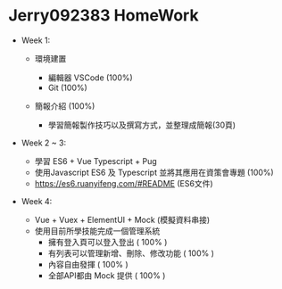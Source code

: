 # Jerry092383 HomeWork

* Week 1:

    - 環境建置
      - 編輯器 VSCode (100%)
      - Git (100%)

    - 簡報介紹 (100%)
      - 學習簡報製作技巧以及撰寫方式，並整理成簡報(30頁)

* Week 2 ~ 3:

    - 學習 ES6 + Vue Typescript + Pug
    - 使用Javascript ES6 及 Typescript 並將其應用在資策會專題 (100%)
    - https://es6.ruanyifeng.com/#README (ES6文件)

* Week 4:

    - Vue + Vuex + ElementUI + Mock (模擬資料串接)
    - 使用目前所學技能完成一個管理系統
      - 擁有登入頁可以登入登出 ( 100% )
      - 有列表可以管理新增、刪除、修改功能 ( 100% )
      - 內容自由發揮 ( 100% )
      - 全部API都由 Mock 提供 ( 100% )